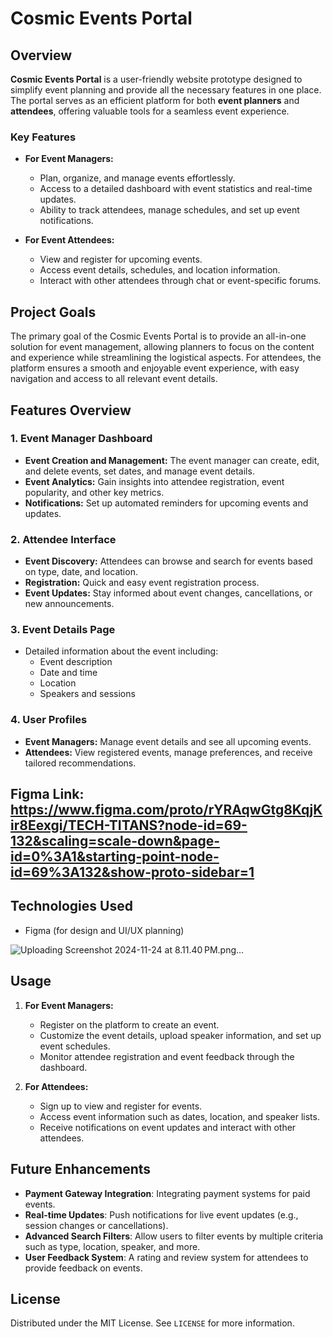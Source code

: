 # Cosmic Events Portal

## Overview

**Cosmic Events Portal** is a user-friendly website prototype designed to simplify event planning and provide all the necessary features in one place. The portal serves as an efficient platform for both **event planners** and **attendees**, offering valuable tools for a seamless event experience.

### Key Features
- **For Event Managers:**
  - Plan, organize, and manage events effortlessly.
  - Access to a detailed dashboard with event statistics and real-time updates.
  - Ability to track attendees, manage schedules, and set up event notifications.
  
- **For Event Attendees:**
  - View and register for upcoming events.
  - Access event details, schedules, and location information.
  - Interact with other attendees through chat or event-specific forums.

## Project Goals

The primary goal of the Cosmic Events Portal is to provide an all-in-one solution for event management, allowing planners to focus on the content and experience while streamlining the logistical aspects. For attendees, the platform ensures a smooth and enjoyable event experience, with easy navigation and access to all relevant event details.


## Features Overview

### 1. **Event Manager Dashboard**
   - **Event Creation and Management:** The event manager can create, edit, and delete events, set dates, and manage event details.
   - **Event Analytics:** Gain insights into attendee registration, event popularity, and other key metrics.
   - **Notifications:** Set up automated reminders for upcoming events and updates.

### 2. **Attendee Interface**
   - **Event Discovery:** Attendees can browse and search for events based on type, date, and location.
   - **Registration:** Quick and easy event registration process.
   - **Event Updates:** Stay informed about event changes, cancellations, or new announcements.
  
### 3. **Event Details Page**
   - Detailed information about the event including:
     - Event description
     - Date and time
     - Location
     - Speakers and sessions
  
### 4. **User Profiles**
   - **Event Managers:** Manage event details and see all upcoming events.
   - **Attendees:** View registered events, manage preferences, and receive tailored recommendations.


## Figma Link: https://www.figma.com/proto/rYRAqwGtg8KqjKir8Eexgi/TECH-TITANS?node-id=69-132&scaling=scale-down&page-id=0%3A1&starting-point-node-id=69%3A132&show-proto-sidebar=1

## Technologies Used
  - Figma (for design and UI/UX planning)

![Uploading Screenshot 2024-11-24 at 8.11.40 PM.png…]()

## Usage

1. **For Event Managers:**
   - Register on the platform to create an event.
   - Customize the event details, upload speaker information, and set up event schedules.
   - Monitor attendee registration and event feedback through the dashboard.

2. **For Attendees:**
   - Sign up to view and register for events.
   - Access event information such as dates, location, and speaker lists.
   - Receive notifications on event updates and interact with other attendees.

## Future Enhancements

- **Payment Gateway Integration**: Integrating payment systems for paid events.
- **Real-time Updates**: Push notifications for live event updates (e.g., session changes or cancellations).
- **Advanced Search Filters**: Allow users to filter events by multiple criteria such as type, location, speaker, and more.
- **User Feedback System**: A rating and review system for attendees to provide feedback on events.


## License

Distributed under the MIT License. See `LICENSE` for more information.
